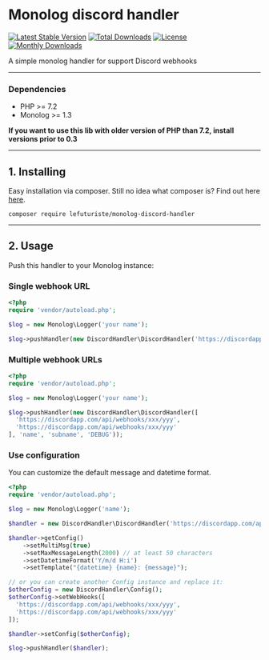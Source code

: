 # Monolog discord handler

[![Latest Stable Version](https://poser.pugx.org/lefuturiste/monolog-discord-handler/v/stable)](https://packagist.org/packages/lefuturiste/monolog-discord-handler)
[![Total Downloads](https://poser.pugx.org/lefuturiste/monolog-discord-handler/downloads)](https://packagist.org/packages/lefuturiste/monolog-discord-handler)
[![License](https://poser.pugx.org/lefuturiste/monolog-discord-handler/license)](https://packagist.org/packages/lefuturiste/monolog-discord-handler)
[![Monthly Downloads](https://poser.pugx.org/lefuturiste/monolog-discord-handler/d/monthly)](https://packagist.org/packages/lefuturiste/monolog-discord-handler)


A simple monolog handler for support Discord webhooks

-------------------------------------------------

### Dependencies

- PHP >= 7.2
- Monolog >= 1.3

**If you want to use this lib with older version of PHP than 7.2, install versions prior to 0.3** 

-------------------------------------------------

## 1. Installing

Easy installation via composer. Still no idea what composer is? Find out here [here](http://getcomposer.org).

```composer require lefuturiste/monolog-discord-handler```

-------------------------------------------------

## 2. Usage

Push this handler to your Monolog instance:

### Single webhook URL

```php
<?php
require 'vendor/autoload.php';

$log = new Monolog\Logger('your name');

$log->pushHandler(new DiscordHandler\DiscordHandler('https://discordapp.com/api/webhooks/xxx/yyy', 'name', 'subname', 'DEBUG'));

```

### Multiple webhook URLs


```php
<?php
require 'vendor/autoload.php';

$log = new Monolog\Logger('your name');

$log->pushHandler(new DiscordHandler\DiscordHandler([
  'https://discordapp.com/api/webhooks/xxx/yyy',
  'https://discordapp.com/api/webhooks/xxx/yyy'
], 'name', 'subname', 'DEBUG'));

```

### Use configuration

You can customize the default message and datetime format.
 
```php
<?php
require 'vendor/autoload.php';

$log = new Monolog\Logger('name');

$handler = new DiscordHandler\DiscordHandler('https://discordapp.com/api/webhooks/xxx/yyy', 'name', 'subname', 'DEBUG');

$handler->getConfig()
    ->setMultiMsg(true)
    ->setMaxMessageLength(2000) // at least 50 characters
    ->setDatetimeFormat('Y/m/d H:i')
    ->setTemplate("{datetime} {name}: {message}");

// or you can create another Config instance and replace it:
$otherConfig = new DiscordHandler\Config();
$otherConfig->setWebHooks([
  'https://discordapp.com/api/webhooks/xxx/yyy', 
  'https://discordapp.com/api/webhooks/xxx/yyy'
]);

$handler->setConfig($otherConfig);

$log->pushHandler($handler);
```
